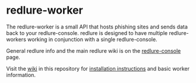 # redlure-worker
The redlure-worker is a small API that hosts phishing sites and sends data back to your redlure-console. redlure is designed to have multiple redlure-workers working in conjunction with a single redlure-console.

General redlure info and the main redlure wiki is on the [redlure-console](https://github.com/redlure/redlure-console) page.

Visit the [wiki](https://github.com/redlure/redlure-worker/wiki) in this repository for [installation instructions](https://github.com/redlure/redlure-worker/wiki/Installation) and basic worker information.
